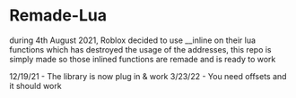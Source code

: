 # Remade-Lua
during 4th August 2021, Roblox decided to use __inline on their lua functions which has destroyed the usage of the addresses, this repo is simply made so those inlined functions are remade and is ready to work

12/19/21 - The library is now plug in & work
3/23/22 - You need offsets and it should work
